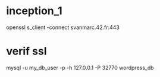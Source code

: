 # inception_1

openssl s_client -connect svanmarc.42.fr:443
# verif ssl


mysql -u my_db_user -p -h 127.0.0.1 -P 32770 wordpress_db
